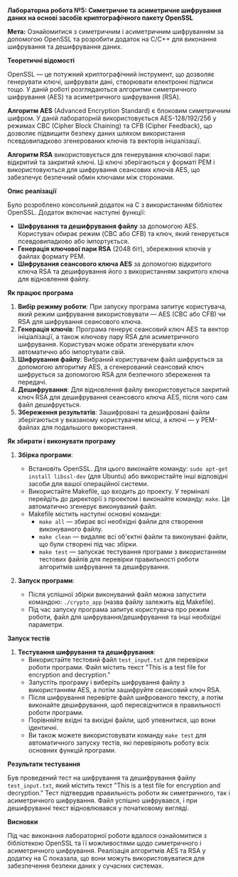 **Лабораторна робота №5: Симетричне та асиметричне шифрування даних на основі засобів криптографічного пакету OpenSSL**

**Мета:** Ознайомитися з симетричним і асиметричним шифруванням за допомогою OpenSSL та розробити додаток на C/C++ для виконання шифрування та дешифрування даних.

**Теоретичні відомості**

OpenSSL — це потужний криптографічний інструмент, що дозволяє генерувати ключі, шифрувати дані, створювати електронні підписи тощо. У даній роботі розглядаються алгоритми симетричного шифрування (AES) та асиметричного шифрування (RSA).

**Алгоритм AES** (Advanced Encryption Standard) є блоковим симетричним шифром. У даній лабораторній використовується AES-128/192/256 у режимах CBC (Cipher Block Chaining) та CFB (Cipher Feedback), що дозволяє підвищити безпеку даних шляхом використання псевдовипадково згенерованих ключів та векторів ініціалізації.

**Алгоритм RSA** використовується для генерування ключової пари: відкритий та закритий ключі. Ці ключі зберігаються у форматі PEM і використовуються для шифрування сеансових ключів AES, що забезпечує безпечний обмін ключами між сторонами.

**Опис реалізації**

Було розроблено консольний додаток на C з використанням бібліотек OpenSSL. Додаток включає наступні функції:

- **Шифрування та дешифрування файлу** за допомогою AES. Користувач обирає режим (CBC або CFB) та ключ, який генерується псевдовипадково або імпортується.
- **Генерація ключової пари RSA** (2048 біт), збереження ключів у файлах формату PEM.
- **Шифрування сеансового ключа AES** за допомогою відкритого ключа RSA та дешифрування його з використанням закритого ключа для відновлення файлу.

**Як працює програма**

1. **Вибір режиму роботи**: При запуску програма запитує користувача, який режим шифрування використовувати — AES (CBC або CFB) чи RSA для шифрування сеансового ключа.
2. **Генерація ключів**: Програма генерує сеансовий ключ AES та вектор ініціалізації, а також ключову пару RSA для асиметричного шифрування. Користувач може обрати згенерувати ключ автоматично або імпортувати свій.
3. **Шифрування файлу**: Вибраний користувачем файл шифрується за допомогою алгоритму AES, а сгенерований сеансовий ключ шифрується за допомогою RSA для безпечного збереження та передачі.
4. **Дешифрування**: Для відновлення файлу використовується закритий ключ RSA для дешифрування сеансового ключа AES, після чого сам файл дешифрується.
5. **Збереження результатів**: Зашифровані та дешифровані файли зберігаються у вказаному користувачем місці, а ключі — у PEM-файлах для подальшого використання.

**Як збирати і виконувати програму**

1. **Збірка програми**:
   - Встановіть OpenSSL. Для цього виконайте команду: `sudo apt-get install libssl-dev` (для Ubuntu) або використайте інші відповідні засоби для вашої операційної системи.
   - Використайте Makefile, що входить до проекту. У терміналі перейдіть до директорії з проектом і виконайте команду: `make`. Це автоматично згенерує виконуваний файл.
   - Makefile містить наступні основні команди:
     - `make all` — збирає всі необхідні файли для створення виконуваного файлу.
     - `make clean` — видаляє всі об'єктні файли та виконувані файли, що були створені під час збірки.
     - `make test` — запускає тестування програми з використанням тестових файлів для перевірки правильності роботи алгоритмів шифрування та дешифрування.

2. **Запуск програми**:
   - Після успішної збірки виконуваний файл можна запустити командою: `./crypto_app` (назва файлу залежить від Makefile).
   - Під час запуску програма запитує користувача про режим роботи, файл для шифрування/дешифрування та інші необхідні параметри.

**Запуск тестів**

1. **Тестування шифрування та дешифрування**:
   - Використайте тестовий файл `test_input.txt` для перевірки роботи програми. Файл містить текст "This is a test file for encryption and decryption."
   - Запустіть програму і виберіть шифрування файлу з використанням AES, а потім зашифруйте сеансовий ключ RSA.
   - Після шифрування перевірте файл шифрованого тексту, а потім виконайте дешифрування, щоб пересвідчитися в правильності роботи програми.
   - Порівняйте вхідні та вихідні файли, щоб упевнитися, що вони ідентичні.
   - Ви також можете використовувати команду `make test` для автоматичного запуску тестів, які перевіряють роботу всіх основних функцій програми.

**Результати тестування**

Був проведений тест на шифрування та дешифрування файлу `test_input.txt`, який містить текст "This is a test file for encryption and decryption." Тест підтвердив правильність роботи як симетричного, так і асиметричного шифрування. Файл успішно шифрувався, і при дешифруванні текст відновлювався у початковому вигляді.

**Висновки**

Під час виконання лабораторної роботи вдалося ознайомитися з бібліотекою OpenSSL та її можливостями щодо симетричного і асиметричного шифрування. Реалізація алгоритмів AES та RSA у додатку на C показала, що вони можуть використовуватися для забезпечення безпеки даних у сучасних системах.
